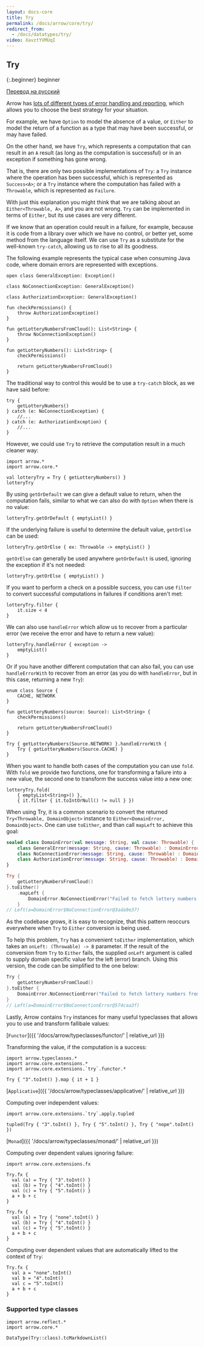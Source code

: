 ```yaml
---
layout: docs-core
title: Try
permalink: /docs/arrow/core/try/
redirect_from:
  - /docs/datatypes/try/
video: XavztYVMUqI
---
```


## Try

{:.beginner}
beginner

[Перевод на русский](/docs/arrow/core/try/ru)

Arrow has [lots of different types of error handling and reporting](http://arrow-kt.io/docs/patterns/error_handling/), which allows you to choose the best strategy for your situation.

For example, we have `Option` to model the absence of a value, or `Either` to model the return of a function as a type that may have been successful, or may have failed.

On the other hand, we have `Try`, which represents a computation that can result in an `A` result (as long as the computation is successful) or in an exception if something has gone wrong.

That is, there are only two possible implementations of `Try`: a `Try` instance where the operation has been successful, which is represented as `Success<A>`; or a `Try` instance where the computation has failed with a `Throwable`, which is represented as `Failure`.

With just this explanation you might think that we are talking about an `Either<Throwable, A>`, and you are not wrong. `Try` can be implemented in terms of `Either`, but its use cases are very different.

If we know that an operation could result in a failure, for example, because it is code from a library over which we have no control, or better yet, some method from the language itself. We can use `Try` as a substitute for the well-known `try-catch`, allowing us to rise to all its goodness.

The following example represents the typical case when consuming Java code, where domain errors are represented with exceptions.  

```kotlin:ank:silent
open class GeneralException: Exception()

class NoConnectionException: GeneralException()

class AuthorizationException: GeneralException()

fun checkPermissions() {
    throw AuthorizationException()
}

fun getLotteryNumbersFromCloud(): List<String> {
    throw NoConnectionException()
}

fun getLotteryNumbers(): List<String> {
    checkPermissions()

    return getLotteryNumbersFromCloud()
}
```

The traditional way to control this would be to use a `try-catch` block, as we have said before:

```kotlin:ank
try {
    getLotteryNumbers()
} catch (e: NoConnectionException) {
    //...
} catch (e: AuthorizationException) {
    //...
}
```

However, we could use `Try` to retrieve the computation result in a much cleaner way:

```kotlin:ank
import arrow.*
import arrow.core.*

val lotteryTry = Try { getLotteryNumbers() }
lotteryTry
```

By using `getOrDefault` we can give a default value to return, when the computation fails, similar to what we can also do with `Option` when there is no value:

```kotlin:ank
lotteryTry.getOrDefault { emptyList() }
```

If the underlying failure is useful to determine the default value, `getOrElse` can be used:

```kotlin:ank
lotteryTry.getOrElse { ex: Throwable -> emptyList() }
```

`getOrElse` can generally be used anywhere `getOrDefault` is used, ignoring the exception if it's not needed:

```kotlin:ank
lotteryTry.getOrElse { emptyList() }
```

If you want to perform a check on a possible success, you can use `filter` to convert successful computations in failures if conditions aren't met:

```kotlin:ank
lotteryTry.filter {
    it.size < 4
}
```

We can also use `handleError` which allow us to recover from a particular error (we receive the error and have to return a new value):

```kotlin:ank
lotteryTry.handleError { exception ->
    emptyList()
}
```

Or if you have another different computation that can also fail, you can use `handleErrorWith` to recover from an error (as you do with `handleError`, but in this case, returning a new `Try`):

```kotlin:ank
enum class Source {
    CACHE, NETWORK
}

fun getLotteryNumbers(source: Source): List<String> {
    checkPermissions()

    return getLotteryNumbersFromCloud()
}

Try { getLotteryNumbers(Source.NETWORK) }.handleErrorWith {
    Try { getLotteryNumbers(Source.CACHE) }
}
```

When you want to handle both cases of the computation you can use `fold`. With `fold` we provide two functions, one for transforming a failure into a new value, the second one to transform the success value into a new one:

```kotlin:ank
lotteryTry.fold(
    { emptyList<String>() },
    { it.filter { it.toIntOrNull() != null } })
```

When using Try, it is a common scenario to convert the returned `Try<Throwable, DomainObject>` instance to `Either<DomainError, DomainObject>`. One can use `toEither`, and than call `mapLeft` to achieve this goal:

```kotlin
sealed class DomainError(val message: String, val cause: Throwable) {
    class GeneralError(message: String, cause: Throwable) : DomainError(message, cause)
    class NoConnectionError(message: String, cause: Throwable) : DomainError(message, cause)
    class AuthorizationError(message: String, cause: Throwable) : DomainError(message, cause)
}

Try {
    getLotteryNumbersFromCloud()
}.toEither()
    .mapLeft {
        DomainError.NoConnectionError("Failed to fetch lottery numbers from cloud", it)
    }
// Left(a=DomainError$NoConnectionError@3ada9e37)
```

As the codebase grows, it is easy to recognize, that this pattern reoccurs everywhere when `Try` to `Either` conversion is being used.

To help this problem, `Try` has a convenient `toEither` implementation, which takes an `onLeft: (Throwable) -> B` parameter. If the result of the conversion from `Try` to `Either` fails, the supplied `onLeft` argument is called to supply domain specific value for the left (error) branch. Using this version, the code can be simplified to the one below:

```kotlin
Try {
    getLotteryNumbersFromCloud()
}.toEither {
    DomainError.NoConnectionError("Failed to fetch lottery numbers from cloud", it)
}
// Left(a=DomainError$NoConnectionError@574caa3f)
```

Lastly, Arrow contains `Try` instances for many useful typeclasses that allows you to use and transform fallibale values:

[`Functor`]({{ '/docs/arrow/typeclasses/functor/' | relative_url }})

Transforming the value, if the computation is a success:

```kotlin:ank
import arrow.typeclasses.*
import arrow.core.extensions.*
import arrow.core.extensions.`try`.functor.*

Try { "3".toInt() }.map { it + 1 }
```

[`Applicative`]({{ '/docs/arrow/typeclasses/applicative/' | relative_url }})

Computing over independent values:

```kotlin:ank
import arrow.core.extensions.`try`.apply.tupled
  
tupled(Try { "3".toInt() }, Try { "5".toInt() }, Try { "nope".toInt() })
```

[`Monad`]({{ '/docs/arrow/typeclasses/monad/' | relative_url }})

Computing over dependent values ignoring failure:

```kotlin:ank
import arrow.core.extensions.fx

Try.fx {
  val (a) = Try { "3".toInt() }
  val (b) = Try { "4".toInt() }
  val (c) = Try { "5".toInt() }
  a + b + c
}
```

```kotlin:ank
Try.fx {
  val (a) = Try { "none".toInt() }
  val (b) = Try { "4".toInt() }
  val (c) = Try { "5".toInt() }
  a + b + c
}
```

Computing over dependent values that are automatically lifted to the context of `Try`:

```kotlin:ank
Try.fx {
  val a = "none".toInt()
  val b = "4".toInt()
  val c = "5".toInt()
  a + b + c
}
```

### Supported type classes

```kotlin:ank:replace
import arrow.reflect.*
import arrow.core.*

DataType(Try::class).tcMarkdownList()
```
